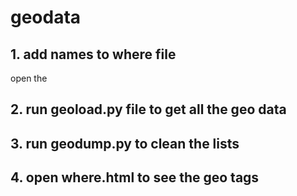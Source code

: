 # geodata
## 1. add names to where file
open the 
## 2. run geoload.py file to get all the geo data
## 3. run geodump.py to clean the lists
## 4. open where.html to see the geo tags
